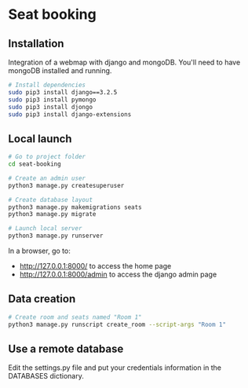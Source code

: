 # Seat booking

## Installation

Integration of a webmap with django and mongoDB.
You'll need to have mongoDB installed and running.

```bash
# Install dependencies
sudo pip3 install django==3.2.5
sudo pip3 install pymongo
sudo pip3 install djongo
sudo pip3 install django-extensions
```


## Local launch

```bash
# Go to project folder
cd seat-booking

# Create an admin user
python3 manage.py createsuperuser

# Create database layout
python3 manage.py makemigrations seats
python3 manage.py migrate

# Launch local server
python3 manage.py runserver
```

In a browser, go to:
* http://127.0.0.1:8000/ to access the home page
* http://127.0.0.1:8000/admin to access the django admin page

## Data creation

```bash
# Create room and seats named "Room 1"
python3 manage.py runscript create_room --script-args "Room 1"
```

## Use a remote database

Edit the settings.py file and put your credentials information in the DATABASES dictionary.
